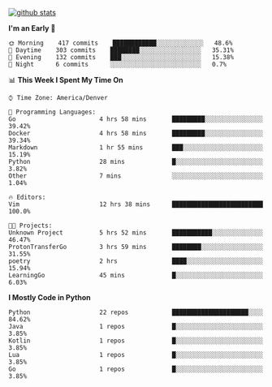 

[![github stats](https://github-readme-stats.vercel.app/api?username=KGB33&count_private=true&show_icons=true&theme=gruvbox)](https://github.com/KGB33/github-readme-stats)

<!--START_SECTION:waka-->
**I'm an Early 🐤** 

```text
🌞 Morning    417 commits    ████████████░░░░░░░░░░░░░   48.6% 
🌆 Daytime    303 commits    ████████░░░░░░░░░░░░░░░░░   35.31% 
🌃 Evening    132 commits    ███░░░░░░░░░░░░░░░░░░░░░░   15.38% 
🌙 Night      6 commits      ░░░░░░░░░░░░░░░░░░░░░░░░░   0.7%

```


📊 **This Week I Spent My Time On** 

```text
⌚︎ Time Zone: America/Denver

💬 Programming Languages: 
Go                       4 hrs 58 mins       █████████░░░░░░░░░░░░░░░░   39.42% 
Docker                   4 hrs 58 mins       █████████░░░░░░░░░░░░░░░░   39.34% 
Markdown                 1 hr 55 mins        ███░░░░░░░░░░░░░░░░░░░░░░   15.19% 
Python                   28 mins             █░░░░░░░░░░░░░░░░░░░░░░░░   3.82% 
Other                    7 mins              ░░░░░░░░░░░░░░░░░░░░░░░░░   1.04%

🔥 Editors: 
Vim                      12 hrs 38 mins      █████████████████████████   100.0%

🐱‍💻 Projects: 
Unknown Project          5 hrs 52 mins       ███████████░░░░░░░░░░░░░░   46.47% 
ProtonTransferGo         3 hrs 59 mins       ████████░░░░░░░░░░░░░░░░░   31.55% 
poetry                   2 hrs               ████░░░░░░░░░░░░░░░░░░░░░   15.94% 
LearningGo               45 mins             █░░░░░░░░░░░░░░░░░░░░░░░░   6.03%

```

**I Mostly Code in Python** 

```text
Python                   22 repos            █████████████████████░░░░   84.62% 
Java                     1 repos             █░░░░░░░░░░░░░░░░░░░░░░░░   3.85% 
Kotlin                   1 repos             █░░░░░░░░░░░░░░░░░░░░░░░░   3.85% 
Lua                      1 repos             █░░░░░░░░░░░░░░░░░░░░░░░░   3.85% 
Go                       1 repos             █░░░░░░░░░░░░░░░░░░░░░░░░   3.85%

```



<!--END_SECTION:waka-->
